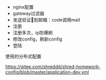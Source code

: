 - nginx配置
- gateway过滤器
- 发送验证🐎到邮箱：code调用mail
- 注册
- 注册多次，ip防爆刷
- 修改config，刷新config
- 登陆





使用的分布式配置

https://gitee.com/shreddd/shred-homework-config/blob/master/application-dev.yml

